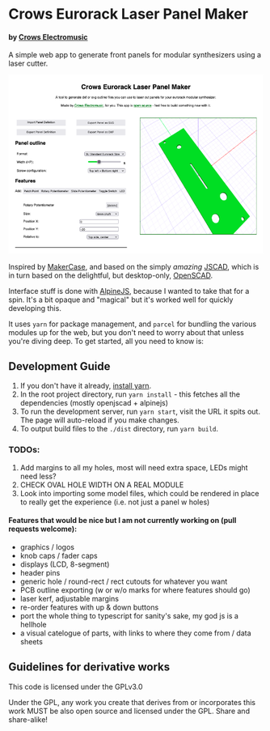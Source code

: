 # Crows Eurorack Laser Panel Maker
#### by [Crows Electromusic](https://crowselectromusic.com)

A simple web app to generate front panels for modular synthesizers using a laser cutter. 

![Screenshot of Crows Eurorack Laser Panel Maker](imgs/screenshot-2022-05-27.png)

Inspired by [MakerCase](https://www.makercase.com/), and based on the simply *amazing* [JSCAD](https://github.com/jscad/OpenJSCAD.org), which is in turn based on the delightful, but desktop-only, [OpenSCAD](https://openscad.org/).

Interface stuff is done with [AlpineJS](https://alpinejs.dev/), because I wanted to take that for a spin. It's a bit opaque and "magical" but it's worked well for quickly developing this.

It uses `yarn` for package management, and `parcel` for bundling the various modules up for the web, but you don't need to worry about that unless you're diving deep. To get started, all you need to know is:

## Development Guide

1. If you don't have it already, [install yarn](https://yarnpkg.com/getting-started/install).
2. In the root project directory, run `yarn install` - this fetches all the dependencies (mostly openjscad + alpinejs)
3. To run the development server, run `yarn start`, visit the URL it spits out. The page will auto-reload if you make changes.
4. To output build files to the `./dist` directory, run `yarn build`.

### TODOs:

1. Add margins to all my holes, most will need extra space, LEDs might need less?
2. CHECK OVAL HOLE WIDTH ON A REAL MODULE
3. Look into importing some model files, which could be rendered in place to really get the experience (i.e. not just a panel w holes)

#### Features that would be nice but I am not currently working on (pull requests welcome):

  - graphics / logos
  - knob caps / fader caps
  - displays (LCD, 8-segment)
  - header pins
  - generic hole / round-rect / rect cutouts for whatever you want
  - PCB outline exporting (w or w/o marks for where features should go)
  - laser kerf, adjustable margins
  - re-order features with up & down buttons
  - port the whole thing to typescript for sanity's sake, my god js is a hellhole
  - a visual catelogue of parts, with links to where they come from / data sheets

## Guidelines for derivative works

This code is licensed under the GPLv3.0

Under the GPL, any work you create that derives from or incorporates this work MUST be also open source and licensed under the GPL. Share and share-alike!
